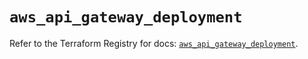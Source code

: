 # `aws_api_gateway_deployment`

Refer to the Terraform Registry for docs: [`aws_api_gateway_deployment`](https://registry.terraform.io/providers/hashicorp/aws/5.68.0/docs/resources/api_gateway_deployment).
